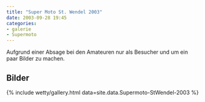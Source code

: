 ```yaml
---
title: "Super Moto St. Wendel 2003"
date: 2003-09-28 19:45
categories: 
- galerie
- Supermoto
---
```

Aufgrund einer Absage bei den Amateuren nur als Besucher und um ein paar Bilder zu machen.

<!--more-->

## Bilder

{% include wetty/gallery.html data=site.data.Supermoto-StWendel-2003 %}